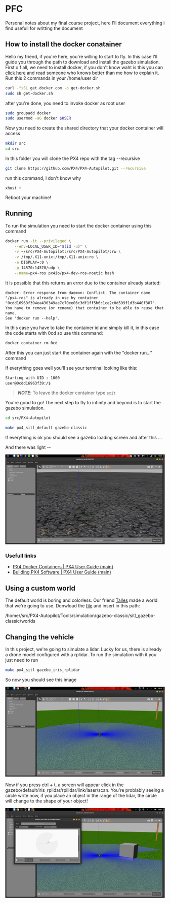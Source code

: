# PFC

Personal notes about my final course project, here I'll document everything i find usefull for writting the document



## How to install the docker conatainer

Hello my friend, if you're here, you're willing to start to fly. In this case I'll guide you through the path to download and install the gazebo simulation.
First o f all, we need to install docker, if you don't know waht is this you can [click here](https://docs.docker.com/get-docker/) and read someone who knows better than me how to explain it. Run this 2 commands in your /home/user dir

```bash
curl -fsSL get.docker.com -o get-docker.sh
sudo sh get-docker.sh
```

after you're done, you need to invoke docker as root user

```bash
sudo groupadd docker
sudo usermod -aG docker $USER
```
Now you need to create the shared directory that your docker container will access

```bash
mkdir src
cd src
```

In this folder you will clone the PX4 repo with the tag --recursive

```bash
git clone https://github.com/PX4/PX4-Autopilot.git --recursive
```

run this command, I don't know why

```
xhost +
```

Reboot your machine!


## Running

To run the simulation you need to start the docker container using this command

```sh
docker run -it --privileged \
    --env=LOCAL_USER_ID="$(id -u)" \
    -v ~/src/PX4-Autopilot:/src/PX4-Autopilot/:rw \
    -v /tmp/.X11-unix:/tmp/.X11-unix:ro \
    -e DISPLAY=:0 \
    -p 14570:14570/udp \
    --name=px4-ros px4io/px4-dev-ros-noetic bash
```

It is possible that this returns an error due to the container already started:

```console
docker: Error response from daemon: Conflict. The container name "/px4-ros" is already in use by container "0cdd16963f394ea430349ae7c70ee06c3df1ff5b6c1ce2c0d599f1d3b440f387". You have to remove (or rename) that container to be able to reuse that name.
See 'docker run --help'.
```
In this case you have to take the container id and simply kill it, in this case the code starts with 0cd so use this command:

```sh
docker container rm 0cd
```
After this you can just start the container again with the "docker run..." command

If everything goes well you'll see your terminal looking like this:

```bash
Starting with UID : 1000
user@0cdd16963f39:/$
```
>**_NOTE_**:  To leave the docker container type ```exit``` 

You're good to go!
The next step to fly to infinity and beyond is to start the gazebo simulation.

```sh
cd src/PX4-Autopilot
```

```sh
make px4_sitl_default gazebo-classic
```

If everything is ok you should see a gazebo loading screen and after this ...

And there was light -- 

![gazebo image](/img/Screenshot%20from%202024-02-05%2010-45-49.png)

### Usefull links

- [PX4 Docker Containers | PX4 User Guide (main)](https://docs.px4.io/main/en/test_and_ci/docker.html)
- [Building PX4 Software | PX4 User Guide (main)](https://docs.px4.io/main/en/dev_setup/building_px4.html)

## Using a custom world

The default world is boring and colorless. Our friend [Talles](https://github.com/TallesCarvalh0) made a world that we're going to use. Donwload the [file](https://github.com/TallesCarvalh0/DRONES/tree/main/worlds) and insert in this path:

/home/<username>/src/PX4-Autopilot/Tools/simulation/gazebo-classic/sitl_gazebo-classic/worlds

## Changing the vehicle

In this project, we're going to simulate a lidar. Lucky for us, there is already a drone model configured with a rplidar. To run the simulation with it you just need to run

```bash
make px4_sitl gazebo_iris_rplidar
```

So now you should see this image

![drone with rplidar](<img/Screenshot from 2024-03-14 20-15-30.png>)

Now if you press ctrl + t, a screen will appear click in the gazebo/default/iris_rplidar/rpilidar/link/laser/scan. You're problably seeing a circle write now, if you place an object in the range of the lidar, the circle will change to the shape of your object!

![alt text](<img/Screenshot from 2024-03-14 20-21-13.png>)







